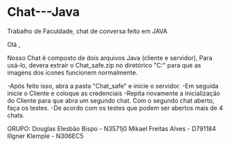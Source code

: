 # Chat---Java
Trabalho de Faculdade, chat de conversa feito em JAVA

Olá , 

Nosso Chat é composto de dois arquivos Java (cliente e servidor),
Para usá-lo, devera extrair o Chat_safe.zip no diretórico "C:\" para que as imagens dos icones funcionem normalmente.

-Após feito isso, abra a pasta "Chat_safe" e inicie o servidor. 
-Em seguida inicie o Cliente e coloque as credenciais
-Repita novamente a inicialização do Cliente para que abra um segundo chat. Com o segundo chat aberto, faça os testes.
-De acordo com os testes que podem ser abertos mais de 4 chats. 

GRUPO: 
Douglas Elesbão Bispo - N3571j0
Mikael Freitas Alves - D791184
Illgner Klemple - N306EC5
